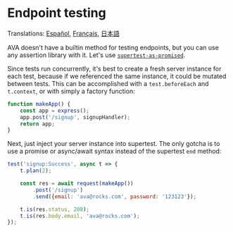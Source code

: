 # Endpoint testing

Translations: [Español](https://github.com/sindresorhus/ava-docs/blob/master/es_ES/docs/recipes/endpoint-testing.md), [Français](endpoint-testing.md), [日本語](https://github.com/sindresorhus/ava-docs/blob/master/ja_JP/docs/recipes/endpoint-testing.md)

AVA doesn't have a builtin method for testing endpoints, but you can use any assertion library with it. Let's use [`supertest-as-promised`](https://github.com/WhoopInc/supertest-as-promised).

Since tests run concurrently, it's best to create a fresh server instance for each test, because if we referenced the same instance, it could be mutated between tests. This can be accomplished with a `test.beforeEach` and `t.context`, or with simply a factory function:

```js
function makeApp() {
	const app = express();
	app.post('/signup', signupHandler);
	return app;
}
```

Next, just inject your server instance into supertest. The only gotcha is to use a promise or async/await syntax instead of the supertest `end` method:

```js
test('signup:Success', async t => {
	t.plan(2);

	const res = await request(makeApp())
		.post('/signup')
		.send({email: 'ava@rocks.com', password: '123123'});

	t.is(res.status, 200);
	t.is(res.body.email, 'ava@rocks.com');
});
```
